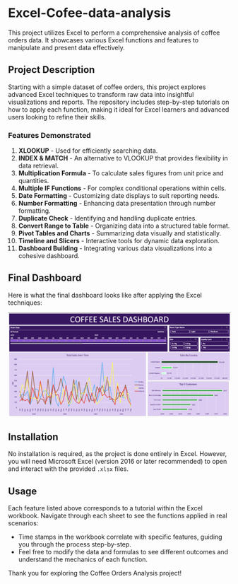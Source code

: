 # Excel-Cofee-data-analysis

This project utilizes Excel to perform a comprehensive analysis of coffee orders data. It showcases various Excel functions and features to manipulate and present data effectively.

## Project Description

Starting with a simple dataset of coffee orders, this project explores advanced Excel techniques to transform raw data into insightful visualizations and reports. The repository includes step-by-step tutorials on how to apply each function, making it ideal for Excel learners and advanced users looking to refine their skills.

### Features Demonstrated

1. **XLOOKUP** - Used for efficiently searching data.
2. **INDEX & MATCH** - An alternative to VLOOKUP that provides flexibility in data retrieval.
3. **Multiplication Formula** - To calculate sales figures from unit price and quantities.
4. **Multiple IF Functions** - For complex conditional operations within cells.
5. **Date Formatting** - Customizing date displays to suit reporting needs.
6. **Number Formatting** - Enhancing data presentation through number formatting.
7. **Duplicate Check** - Identifying and handling duplicate entries.
8. **Convert Range to Table** - Organizing data into a structured table format.
9. **Pivot Tables and Charts** - Summarizing data visually and statistically.
10. **Timeline and Slicers** - Interactive tools for dynamic data exploration.
11. **Dashboard Building** - Integrating various data visualizations into a cohesive dashboard.

## Final Dashboard

Here is what the final dashboard looks like after applying the Excel techniques:

![Final Dashboard](FinalDashboard.png)


## Installation

No installation is required, as the project is done entirely in Excel. However, you will need Microsoft Excel (version 2016 or later recommended) to open and interact with the provided `.xlsx` files.

## Usage

Each feature listed above corresponds to a tutorial within the Excel workbook. Navigate through each sheet to see the functions applied in real scenarios:

- Time stamps in the workbook correlate with specific features, guiding you through the process step-by-step.
- Feel free to modify the data and formulas to see different outcomes and understand the mechanics of each function.

Thank you for exploring the Coffee Orders Analysis project!
